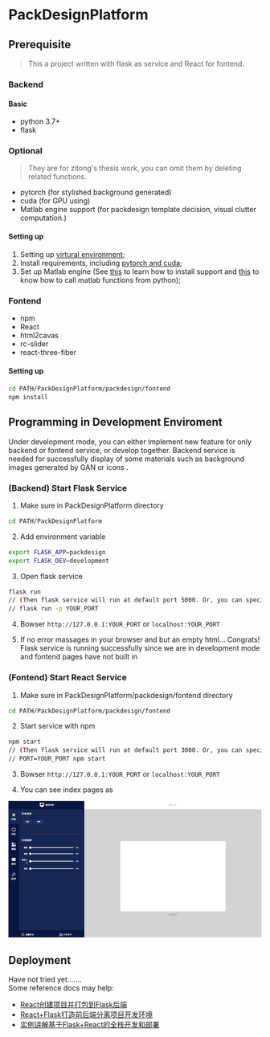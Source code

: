 # PackDesignPlatform

## Prerequisite

> This a project written with flask as service and React for fontend.

### Backend

#### Basic
* python 3.7+
* flask

### Optional 
> They are for zitong's thesis work, you can omit them by deleting related functions.
* pytorch (for stylished background generated)
* cuda (for GPU using)
* Matlab engine support (for packdesign template decision, visual clutter computation.)

#### Setting up
1. Setting up [virtural environment](https://docs.python.org/zh-cn/3/library/venv.html);
2. Install requirements, including [pytorch and cuda](https://pytorch.org/);
3. Set up Matlab engine (See [this](https://ww2.mathworks.cn/help/matlab/matlab_external/get-started-with-matlab-engine-for-python.html) to learn how to install support and [this](https://ww2.mathworks.cn/help/matlab/matlab-engine-for-python.html) to know how to call matlab functions from python);

### Fontend
* npm
* React
* html2cavas
* rc-slider
* react-three-fiber

#### Setting up

``` bash
cd PATH/PackDesignPlatform/packdesign/fontend
npm install
```


## Programming in Development Enviroment

Under development mode, you can either implement new feature for only backend or fontend service, or develop together. Backend service is needed for successfully display of some materials such as background images generated by GAN or icons . 

### (Backend) Start Flask Service

1. Make sure in PackDesignPlatform directory  
``` bash
cd PATH/PackDesignPlatform
```

2. Add environment variable  
``` bash
export FLASK_APP=packdesign  
export FLASK_DEV=development
```

3. Open flask service
``` bash
flask run
// (Then flask service will run at default port 5000. Or, you can specify port using -p parameter) 
// flask run -p YOUR_PORT 
``` 

4. Bowser `http://127.0.0.1:YOUR_PORT` or `localhost:YOUR_PORT`

5. If no error massages in your browser and but an empty html... Congrats! Flask service is running successfully since we are in development mode and fontend pages have not built in


### (Fontend) Start React Service

1. Make sure in PackDesignPlatform/packdesign/fontend directory  
``` bash
cd PATH/PackDesignPlatform/packdesign/fontend
```

2. Start service with npm
``` bash
npm start
// (Then flask service will run at default port 3000. Or, you can specify port by specifying PORT variable) 
// PORT=YOUR_PORT npm start
``` 

3. Bowser `http://127.0.0.1:YOUR_PORT` or `localhost:YOUR_PORT`

4. You can see index pages as 

![IndexPages](./index.jpg)

## Deployment

Have not tried yet.......  
Some reference docs may help:  
* [React创建项目并打包到Flask后端](https://www.jianshu.com/p/b348926fa628?from=timeline@)  
* [React+Flask打造前后端分离项目开发环境](https://www.cnblogs.com/sikongji-yeshan/p/12188076.html)  
* [实例讲解基于Flask+React的全栈开发和部署](https://segmentfault.com/a/1190000007706773)